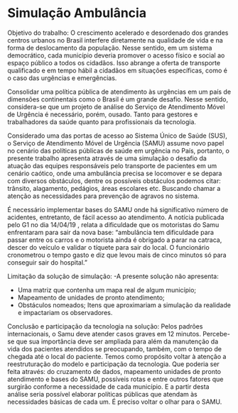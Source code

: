 # Simulação Ambulância

Objetivo do trabalho: 
O crescimento acelerado e desordenado dos grandes centros urbanos no Brasil interfere diretamente na qualidade de vida e na forma de deslocamento da população. Nesse sentido, em um sistema democrático, cada município deveria promover o acesso físico e social ao espaço público a todos os cidadãos. Isso abrange a oferta de transporte qualificado e em tempo hábil a cidadãos em situações específicas, como é o caso das urgências e emergências.

Consolidar uma política pública de atendimento às urgências em um país de dimensões continentais como o Brasil é um grande desafio. Nesse sentido, considera-se que um projeto de análise do Serviço de Atendimento Móvel de Urgência é necessário, porém, ousado. Tanto para gestores e trabalhadores da saúde quanto para profissionais da tecnologia.

Considerado uma das portas de acesso ao Sistema Único de Saúde (SUS), o Serviço de Atendimento Móvel de Urgência (SAMU) assume novo papel no cenário das políticas públicas de saúde em urgência no País, portanto, o presente trabalho apresenta através de uma simulação o desafio da atuação das equipes responsáveis pelo transporte de pacientes em um cenário caótico, onde uma ambulância precisa se locomover e se depara com diversos obstáculos, dentre os possíveis obstáculos podemos citar: trânsito, alagamento, pedágios, áreas escolares etc. Buscando chamar a atenção as necessidades para prevenção de agravos no sistema.

É necessário implementar bases do SAMU onde há significativo número de acidentes, entretanto, de fácil acesso ao atendimento. A notícia publicada pelo G1 no dia 14/04/19 , relata a dificuldade que os motoristas do Samu enfrentaram para sair da nova base: “ambulância tem dificuldade para passar entre os carros e o motorista ainda é obrigado a parar na catraca, descer do veículo e validar o tíquete para sair do local. O funcionário cronometrou o tempo gasto e diz que levou mais de cinco minutos só para conseguir sair do hospital.”

Limitação da solução de simulação:
-A presente solução não apresenta:
- Uma matriz que contenha um mapa real de algum município;
- Mapeamento de unidades de pronto atendimento;
- Obstáculos nomeados;
Itens que aproximariam a simulação da realidade e impactariam os observadores.

Conclusão e participação da tecnologia na solução: 
Pelos padrões internacionais, o Samu deve atender casos graves em 12 minutos. Percebe-se que sua importância deve ser ampliada para além da manutenção da vida dos pacientes atendidos se preocupando, também, com o tempo de chegada até o local do paciente. Temos como propósito voltar à atenção a reestruturação do modelo e participação da tecnologia. Que poderia ser feita através: do cruzamento de dados, mapeamento unidades de pronto atendimento e bases do SAMU, possíveis rotas e entre outros fatores que surgirão conforme a necessidade de cada município. E a partir desta análise seria possível elaborar políticas públicas que atendam às necessidades básicas de cada um. 
É preciso voltar o olhar para o SAMU. 





